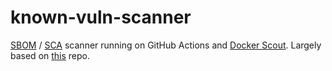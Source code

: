 # known-vuln-scanner

[SBOM](https://en.wikipedia.org/wiki/Software_supply_chain) / [SCA](https://en.wikipedia.org/wiki/Software_composition_analysis) scanner running on GitHub Actions and [Docker Scout](https://docs.docker.com/scout/). Largely based on [this](https://github.com/ethan42/sbom-sca-scanner) repo.
